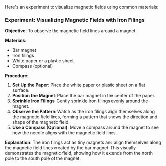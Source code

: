 Here's an experiment to visualize magnetic fields using common materials:

### Experiment: Visualizing Magnetic Fields with Iron Filings

**Objective**: To observe the magnetic field lines around a magnet.

**Materials**:
- Bar magnet
- Iron filings
- White paper or a plastic sheet
- Compass (optional)

**Procedure**:
1. **Set Up the Paper**: Place the white paper or plastic sheet on a flat surface.
2. **Position the Magnet**: Place the bar magnet in the center of the paper.
3. **Sprinkle Iron Filings**: Gently sprinkle iron filings evenly around the magnet.
4. **Observe the Pattern**: Watch as the iron filings align themselves along the magnetic field lines, forming a pattern that shows the direction and shape of the magnetic field.
5. **Use a Compass (Optional)**: Move a compass around the magnet to see how the needle aligns with the magnetic field lines.

**Explanation**: The iron filings act as tiny magnets and align themselves along the magnetic field lines created by the bar magnet. This visually demonstrates the magnetic field, showing how it extends from the north pole to the south pole of the magnet.
